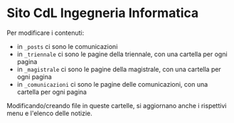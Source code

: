# Sito CdL Ingegneria Informatica

Per modificare i contenuti:

- in `_posts` ci sono le comunicazioni
- in `_triennale` ci sono le pagine della triennale, con una cartella per ogni pagina
- in `_magistrale` ci sono le pagine della magistrale, con una cartella per ogni pagina
- in `_comunicazioni` ci sono le pagine delle comunicazioni, con una cartella per ogni pagina

Modificando/creando file in queste cartelle, si aggiornano anche i rispettivi menu e l'elenco delle notizie.